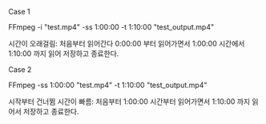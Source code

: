 Case 1

FFmpeg -i "test.mp4" -ss 1:00:00 -t 1:10:00 "test_output.mp4"

시간이 오래걸림: 처음부터 읽어간다 0:00:00 부터 읽어가면서 1:00:00 시간에서 1:10:00 까지 읽어 저장하고 종료한다.

Case 2

FFmpeg -ss 1:00:00 "test.mp4" -t 1:10:00 "test_output.mp4"

시작부터 건너뜀 시간이 빠름: 처음부터 1:00:00 시간부터 읽어가면서 1:10:00 까지 읽어서 저장하고 종료한다.
